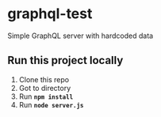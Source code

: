# graphql-test
Simple GraphQL server with hardcoded data

## Run this project locally
1. Clone this repo
2. Got to directory
3. Run **```npm install```**
4. Run **```node server.js```**
